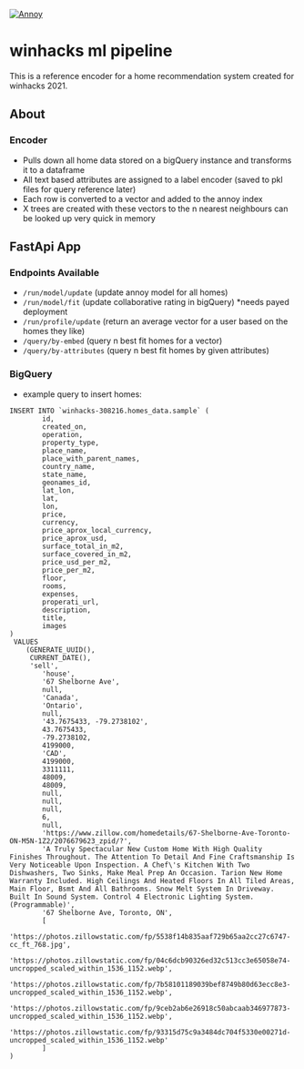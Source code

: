 [![Annoy](https://badgen.net/badge/Powered%20by/Annoy/blue)](https://github.com/spotify/annoy)

# winhacks ml pipeline
This is a reference encoder for a home recommendation system created for winhacks 2021.

## About
### Encoder
- Pulls down all home data stored on a bigQuery instance and transforms it to a dataframe
- All text based attributes are assigned to a label encoder (saved to pkl files for query reference later)
- Each row is converted to a vector and added to the annoy index
- X trees are created with these vectors to the n nearest neighbours can be looked up very quick in memory

## FastApi App
### Endpoints Available
- `/run/model/update` (update annoy model for all homes)
- `/run/model/fit` (update collaborative rating in bigQuery) *needs payed deployment
- `/run/profile/update` (return an average vector for a user based on the homes they like)
- `/query/by-embed` (query n best fit homes for a vector)
- `/query/by-attributes` (query n best fit homes by given attributes)

### BigQuery
- example query to insert homes:
```angular2
INSERT INTO `winhacks-308216.homes_data.sample` (
        id,
        created_on,
        operation,
        property_type,
        place_name,
        place_with_parent_names,
        country_name,
        state_name,
        geonames_id,
        lat_lon,
        lat,
        lon,
        price,
        currency,
        price_aprox_local_currency,
        price_aprox_usd,
        surface_total_in_m2,
        surface_covered_in_m2,
        price_usd_per_m2,
        price_per_m2,
        floor,
        rooms,
        expenses,
        properati_url,
        description,
        title,
        images
)
 VALUES 
    (GENERATE_UUID(),
     CURRENT_DATE(),
     'sell',
        'house',
        '67 Shelborne Ave',
        null,
        'Canada',
        'Ontario',
        null,
        '43.7675433, -79.2738102',
        43.7675433,
        -79.2738102,
        4199000,
        'CAD',
        4199000,
        3311111,
        48009,
        48009,
        null,
        null,
        null,
        6,
        null,
        'https://www.zillow.com/homedetails/67-Shelborne-Ave-Toronto-ON-M5N-1Z2/2076679623_zpid/?',
        'A Truly Spectacular New Custom Home With High Quality Finishes Throughout. The Attention To Detail And Fine Craftsmanship Is Very Noticeable Upon Inspection. A Chef\'s Kitchen With Two Dishwashers, Two Sinks, Make Meal Prep An Occasion. Tarion New Home Warranty Included. High Ceilings And Heated Floors In All Tiled Areas, Main Floor, Bsmt And All Bathrooms. Snow Melt System In Driveway. Built In Sound System. Control 4 Electronic Lighting System.(Programmable)',
        '67 Shelborne Ave, Toronto, ON',
        [
        'https://photos.zillowstatic.com/fp/5538f14b835aaf729b65aa2cc27c6747-cc_ft_768.jpg',
        'https://photos.zillowstatic.com/fp/04c6dcb90326ed32c513cc3e65058e74-uncropped_scaled_within_1536_1152.webp', 
        'https://photos.zillowstatic.com/fp/7b58101189039bef8749b80d63ecc8e3-uncropped_scaled_within_1536_1152.webp',
        'https://photos.zillowstatic.com/fp/9ceb2ab6e26918c50abcaab346977873-uncropped_scaled_within_1536_1152.webp',
        'https://photos.zillowstatic.com/fp/93315d75c9a3484dc704f5330e00271d-uncropped_scaled_within_1536_1152.webp'
        ]
)
```